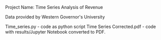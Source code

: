 Project Name: Time Series Analysis of Revenue

Data provided by Western Governor's University

Time_series.py - code as python script
Time Series Corrected.pdf - code with results/Jupyter Notebook converted to PDF.
